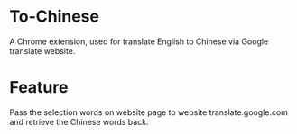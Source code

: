 # To-Chinese
A Chrome extension, used for translate English to Chinese via Google translate website. 

# Feature
Pass the selection words on website page to website translate.google.com and retrieve the Chinese words back.
